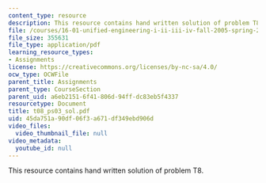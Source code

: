 ```yaml
---
content_type: resource
description: This resource contains hand written solution of problem T8.
file: /courses/16-01-unified-engineering-i-ii-iii-iv-fall-2005-spring-2006/45da751a90df06f3a671df349ebd906d_t08_ps03_sol.pdf
file_size: 355631
file_type: application/pdf
learning_resource_types:
- Assignments
license: https://creativecommons.org/licenses/by-nc-sa/4.0/
ocw_type: OCWFile
parent_title: Assignments
parent_type: CourseSection
parent_uid: a6eb2151-6f41-806d-94ff-dc83eb5f4337
resourcetype: Document
title: t08_ps03_sol.pdf
uid: 45da751a-90df-06f3-a671-df349ebd906d
video_files:
  video_thumbnail_file: null
video_metadata:
  youtube_id: null
---
```

This resource contains hand written solution of problem T8.